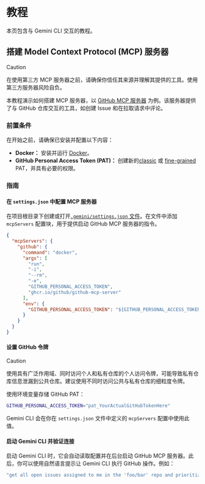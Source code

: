 # 教程

本页包含与 Gemini CLI 交互的教程。

## 搭建 Model Context Protocol (MCP) 服务器

> [!CAUTION]
> 在使用第三方 MCP 服务器之前，请确保你信任其来源并理解其提供的工具。使用第三方服务器风险自负。

本教程演示如何搭建 MCP 服务器，以 [GitHub MCP 服务器](https://github.com/github/github-mcp-server) 为例。该服务器提供了与 GitHub 仓库交互的工具，如创建 Issue 和在拉取请求中评论。

### 前置条件

在开始之前，请确保已安装并配置以下内容：

- **Docker：** 安装并运行 [Docker]。
- **GitHub Personal Access Token (PAT)：** 创建新的[classic] 或 [fine-grained] PAT，并具有必要的权限。

[Docker]: https://www.docker.com/
[classic]: https://github.com/settings/tokens/new
[fine-grained]: https://github.com/settings/personal-access-tokens/new

### 指南

#### 在 `settings.json` 中配置 MCP 服务器

在项目根目录下创建或打开[`.gemini/settings.json` 文件](./configuration.zh.md)。在文件中添加 `mcpServers` 配置块，用于提供启动 GitHub MCP 服务器的指令。

```json
{
  "mcpServers": {
    "github": {
      "command": "docker",
      "args": [
        "run",
        "-i",
        "--rm",
        "-e",
        "GITHUB_PERSONAL_ACCESS_TOKEN",
        "ghcr.io/github/github-mcp-server"
      ],
      "env": {
        "GITHUB_PERSONAL_ACCESS_TOKEN": "${GITHUB_PERSONAL_ACCESS_TOKEN}"
      }
    }
  }
}
```

#### 设置 GitHub 令牌

> [!CAUTION]
> 使用具有广泛作用域、同时访问个人和私有仓库的个人访问令牌，可能导致私有仓库信息泄漏到公共仓库。建议使用不同时访问公共与私有仓库的细粒度令牌。

使用环境变量存储 GitHub PAT：

```bash
GITHUB_PERSONAL_ACCESS_TOKEN="pat_YourActualGitHubTokenHere"
```

Gemini CLI 会在你在 `settings.json` 文件中定义的 `mcpServers` 配置中使用此值。

#### 启动 Gemini CLI 并验证连接

启动 Gemini CLI 时，它会自动读取配置并在后台启动 GitHub MCP 服务器。此后，你可以使用自然语言提示让 Gemini CLI 执行 GitHub 操作。例如：

```bash
"get all open issues assigned to me in the 'foo/bar' repo and prioritize them"
```